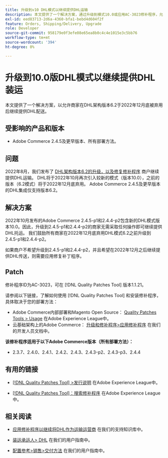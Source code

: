 ```yaml
---
title: 升级到v10 DHL模式以继续提供DHL运输
description: 本文提供了一个解决方案，通过升级到模式10.0或应用AC-3023修补程序，允许商家在2022年12月DHL模式6.2被弃用后继续提供DHL交付。
exl-id: eed83713-2d6a-4360-bfa1-bebd4d604f2f
feature: Orders, Shipping/Delivery, Upgrade
role: Developer
source-git-commit: 958179e0f3efe08e65ea8b0c4c4e1015e3c5bb76
workflow-type: tm+mt
source-wordcount: '394'
ht-degree: 0%

---
```


# 升级到10.0版DHL模式以继续提供DHL装运

本文提供了一个解决方案，以允许商家在DHL架构版本6.2于2022年12月底被弃用后继续提供DHL配送。

## 受影响的产品和版本

* Adobe Commerce 2.4.5及更早版本、所有部署方法。

## 问题

2022年8月，我们发布了 [DHL架构版本6.2的升级，以及修复修补程序](https://experienceleague.adobe.com/docs/commerce-knowledge-base/kb/troubleshooting/miscellaneous/adobe-commerce-dhl-upgrade-patch.html) 商户继续提供DHL运输。 DHL将于2022年10月再次引入较新的模式（版本10.0），之前的版本（6.2模式）将于2022年12月底弃用。 Adobe Commerce 2.4.5及更早版本的DHL集成仅支持版本6.2。

## 解决方案

2022年10月发布的Adobe Commerce 2.4.5-p1和2.4.4-p2包含新的DHL模式版本10.0。因此，升级到2.4.5-p1和2.4.4-p2的商家无需采取任何操作即可继续提供DHL托运。 我们鼓励所有商家在2022年12月底弃用DHL模式6.2之前升级到2.4.5-p1和2.4.4-p2。

如果商户不希望升级到2.4.5-p1和2.4.4-p2，并且希望在2022年12月之后继续提供DHL传送，则需要应用修复补丁程序。

## Patch

修补程序ID为AC-3023，可在 [!DNL Quality Patches Tool] 版本1.1.21。

请参阅以下链接，了解如何使用 [!DNL Quality Patches Tool] 和安装修补程序，具体取决于您的部署方法：

* Adobe Commerce内部部署和Magento Open Source： [Quality Patches Tools > Usage](https://experienceleague.adobe.com/docs/commerce-operations/tools/quality-patches-tool/usage.html) 在Adobe Experience League中。
* 云基础架构上的Adobe Commerce： [升级和修补程序>应用修补程序](https://devdocs.magento.com/cloud/project/project-patch.html) 在我们的开发人员文档中。

**该修补程序适用于以下Adobe Commerce版本（所有部署方法）：**

* 2.3.7、2.4.0、2.4.1、2.4.2、2.4.3、2.4.3-p2、2.4.3-p3、2.4.4

## 有用的链接

* [[!DNL Quality Patches Tool] >发行说明](https://experienceleague.adobe.com/docs/commerce-operations/tools/quality-patches-tool/release-notes.html) 在Adobe Experience League中。

* [[!DNL Quality Patches Tool]：搜索修补程序](https://experienceleague.adobe.com/tools/commerce-quality-patches/index.html) 在Adobe Experience League中。

## 相关阅读

* [应用修补程序以继续将DHL作为运输运营商](https://experienceleague.adobe.com/docs/commerce-knowledge-base/kb/troubleshooting/miscellaneous/adobe-commerce-dhl-upgrade-patch.html) 在我们的支持知识库中。

* [装运承运人> DHL](https://experienceleague.adobe.com/docs/commerce-admin/stores-sales/delivery/shipping-carriers/dhl.html) 在我们的用户指南中。
* [配置参考>销售>交付方法](https://experienceleague.adobe.com/docs/commerce-admin/config/sales/delivery-methods.html) 在我们的用户指南中。
